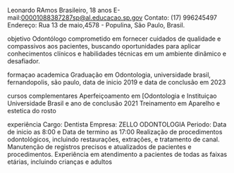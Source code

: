 Leonardo RAmos 
Brasileiro, 18 anos
E-mail:00001088387287sp@al.educacao.sp.gov
Contato: (17) 996245497
Endereço: Rua 13 de maio,4578 - Populina, São Paulo, Brasil.

objetivo 
Odontólogo comprometido em fornecer cuidados de qualidade e compassivos aos pacientes, buscando oportunidades para aplicar conhecimentos clínicos e habilidades técnicas em um ambiente dinâmico e desafiador. 

formaçao academica
Graduação em Odontologia, universidade brasil, fernandopolis, são paulo, data de inicio 2019 e data de conclusão em 2023

cursos complementares
Aperfeiçoamento em [Odontologia e Instituiçao Universidade Brasil e ano de conclusão 2021
Treinamento em Aparelho e estetica do rosto

experiência
Cargo: Dentista
Empresa: ZELLO ODONTOLOGIA
Periodo: Data de inicio as 8:00 e Data de termino as 17:00
 Realização de procedimentos odontológicos, incluindo restaurações, extrações, e tratamento de canal.
Manutenção de registros precisos e atualizados de pacientes e procedimentos.
Experiência em atendimento a pacientes de todas as faixas etárias, incluindo crianças e adultos

